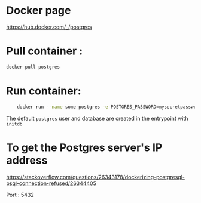 # Docker page
https://hub.docker.com/_/postgres

# Pull container : 
```bash
docker pull postgres
```

# Run container: 
```bash
    docker run --name some-postgres -e POSTGRES_PASSWORD=mysecretpassword -d postgres
```

The default `postgres` user and database are created in the entrypoint with `initdb`


# To get the Postgres server's IP address

https://stackoverflow.com/questions/26343178/dockerizing-postgresql-psql-connection-refused/26344405

Port : 5432
